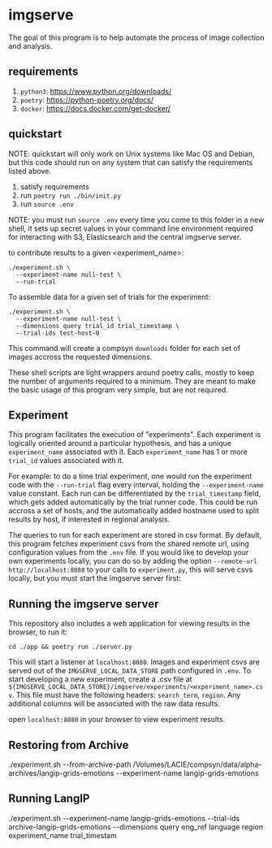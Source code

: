 # imgserve

The goal of this program is to help automate the process of image collection and analysis.

## requirements

1. `python3`: https://www.python.org/downloads/
2. `poetry`: https://python-poetry.org/docs/
3. `docker`: https://docs.docker.com/get-docker/

## quickstart

NOTE: quickstart will only work on Unix systems like Mac OS and Debian, but this code should run on any system that can satisfy the requirements listed above.

1. satisfy requirements
2. run `poetry run ./bin/init.py`
3. run `source .env`

NOTE: you must run `source .env` every time you come to this folder in a new shell, it sets up secret values in your command line environment required for interacting with S3, Elasticsearch and the central imgserve server.

to contribute results to a given <experiment_name>:

```
./experiment.sh \
  --experiment-name null-test \
  --run-trial
```

To assemble data for a given set of trials for the experiment:

```
./experiment.sh \
  --experiment-name null-test \
  --dimensions query trial_id trial_timestamp \
  --trial-ids test-host-0
```

This command will create a compsyn `downloads` folder for each set of images accross the requested dimensions.

These shell scripts are light wrappers around poetry calls, mostly to keep the number of arguments required to a minimum. They are meant to make the basic usage of this program very simple, but are not required.

## Experiment

This program facilitates the execution of "experiments". Each experiment is logically oriented around a particular hypothesis, and has a unique `experiment_name` associated with it. Each `experiment_name` has 1 or more `trial_id` values associated with it. 

For example: to do a time trial experiment, one would run the experiment code with the `--run-trial` flag every interval, holding the `--experiment-name` value constant. Each run can be differentiated by the `trial_timestamp` field, which gets added automatically by the trial runner code. This could be run accross a set of hosts, and the automatically added hostname used to split results by host, if interested in regional analysis.

The queries to run for each experiment are stored in csv format. By default, this program fetches experiment csvs from the shared remote url, using configuration values from the `.env` file. If you would like to develop your own experiments locally, you can do so by adding the option `--remote-url http://localhost:8080` to your calls to `experiment.py`, this will serve csvs locally, but you must start the imgserve server first:

## Running the imgserve server

This repository also includes a web application for viewing results in the browser, to run it:

`cd ./app && poetry run ./server.py`

This will start a listener at `localhost:8080`. Images and experiment csvs are served out of the `IMGSERVE_LOCAL_DATA_STORE` path configured in `.env`. To start developing a new experiment, create a .csv file at `${IMGSERVE_LOCAL_DATA_STORE}/imgserve/experiments/<experiment_name>.csv`. This file must have the following headers: `search_term`, `region`. Any additional columns will be associated with the raw data results.

open `localhost:8080` in your browser to view experiment results.


## Restoring from Archive

./experiment.sh --from-archive-path /Volumes/LACIE/compsyn/data/alpha-archives/langip-grids-emotions --experiment-name langip-grids-emotions

## Running LangIP

./experiment.sh --experiment-name langip-grids-emotions --trial-ids archive-langip-grids-emotions --dimensions query eng_ref language region experiment_name trial_timestam
